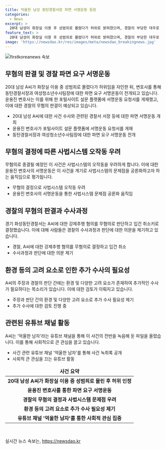 ```yaml
---
title: 억울한 남성 동탄경찰서장 파면 서명운동 등장
categories:
  - News
excerpt: >
  20대 남성이 화장실 이용 후 성범죄로 몰렸다가 허위로 밝혀졌으며, 경찰의 부당한 대우로 인해 파면 요구가 이뤄지고 있다. 피의자는 억울함을 호소하며 변호사가 파면 요청서를 게재했고, 여성의 허위신고가 밝혀지면서 무고 혐의 검토 중. 유튜브 채널에 상황 녹음 파일 공개로 사안 공론화 중.
feature_text: >
  20대 남성이 화장실 이용 후 성범죄로 몰렸다가 허위로 밝혀졌으며, 경찰의 부당한 대우로 인해 파면 요구가 이뤄지고 있다. 피의자는 억울함을 호소하며 변호사가 파면 요청서를 게재했고, 여성의 허위신고가 밝혀지면서 무고 혐의 검토 중. 유튜브 채널에 상황 녹음 파일 공개로 사안 공론화 중.
image: 'https://newsdao.kr/res/images/meta/newsdao_breakingnews.jpg'
---
```


<p><img src="https://newsdao.kr/res/images/meta/newsdao_breakingnews.jpg" alt="firstkoreanews 속보" /></p>

<h2 data-ke-size="size26">무혐의 판결 및 경찰 파면 요구 서명운동</h2>

<p data-ke-size="size16">20대 남성 A씨가 화장실 이용 중 성범죄로 몰렸다가 허위임을 자인한 뒤, 변호사를 통해 동탄경찰서장과 여성청소년수사팀장에 대한 파면 요구 서명운동이 전개되고 있습니다. 윤용진 변호사는 이를 위해 한 포털사이트 설문 플랫폼에 서명운동 요청서를 게재했고, 이에 대한 경찰의 무혐의 판결이 예상되고 있습니다.</p>

<ul>
<li>20대 남성 A씨에 대한 사건 수사와 관련된 경찰서 서장 등에 대한 파면 서명운동 개최</li>
<li>윤용진 변호사가 포털사이트 설문 플랫폼에 서명운동 요청서를 게재</li>
<li>동탄경찰서장과 여성청소년수사팀장에 대한 파면 요구 서명운동 전개</li>
</ul>

<h2 data-ke-size="size26">무혐의 결정에 따른 사법시스템 오작동 우려</h2>

<p data-ke-size="size16">무혐의로 종결될 예정인 이 사건은 사법시스템의 오작동을 우려하게 합니다. 이에 대한 윤용진 변호사의 서명운동은 이 사건을 계기로 사법시스템의 문제점을 공론화하고자 하는 움직임으로 평가됩니다.</p>

<ul>
<li>무혐의 결정으로 사법시스템 오작동 우려</li>
<li>윤용진 변호사의 서명운동을 통한 사법시스템 문제점 공론화 움직임</li>
</ul>

<h2 data-ke-size="size26">경찰의 무혐의 판결과 수사과정</h2>

<p data-ke-size="size16">경기 화성동탄경찰서는 A씨에 대한 강제추행 혐의를 무혐의로 판단하고 입건 취소키로 결정했습니다. 이에 대해 사람들은 경찰의 수사과정과 판단에 대한 의문을 제기하고 있습니다.</p>

<ul>
<li>경찰, A씨에 대한 강제추행 혐의를 무혐의로 결정하고 입건 취소</li>
<li>수사과정과 판단에 대한 의문 제기</li>
</ul>

<h2 data-ke-size="size26">환경 등의 고려 요소로 인한 추가 수사의 필요성</h2>

<p data-ke-size="size16">A씨의 주장과 경찰의 판단 간에는 환경 및 다양한 고려 요소가 존재하여 추가적인 수사가 필요하다는 목소리가 있습니다. 이에 대한 검토가 이뤄지고 있습니다.</p>

<ul>
<li>주장과 판단 간의 환경 및 다양한 고려 요소로 추가 수사 필요성 제기</li>
<li>추가 수사에 대한 검토 진행 중</li>
</ul>

<h2 data-ke-size="size26">관련된 유튜브 채널 활동</h2>

<p data-ke-size="size16">A씨는 '억울한 남자'라는 유튜브 채널을 통해 이 사건의 전반을 녹음해 둔 파일을 올렸습니다. 이를 통해 사회적으로 큰 관심을 끌고 있습니다.</p>

<ul>
<li>사건 관련 유튜브 채널 '억울한 남자'를 통해 사건 녹취록 공개</li>
<li>사회적 큰 관심을 끄는 유튜브 활동</li>
</ul>

<table>
<thead>
<tr>
<td style="text-align: center; height: 17px;"><b>사건 요약</b></td>
</tr>
</thead>
<tbody>
<tr>
<td style="text-align: center; height: 17px;"><b>20대 남성 A씨가 화장실 이용 중 성범죄로 몰린 후 허위 인정</b></td>
</tr>
<tr>
<td style="text-align: center; height: 17px;"><b>윤용진 변호사를 통한 파면 요구 서명운동</b></td>
</tr>
<tr>
<td style="text-align: center; height: 17px;"><b>경찰의 무혐의 결정과 사법시스템 문제점 우려</b></td>
</tr>
<tr>
<td style="text-align: center; height: 17px;"><b>환경 등의 고려 요소로 추가 수사 필요성 제기</b></td>
</tr>
<tr>
<td style="text-align: center; height: 17px;"><b>유튜브 채널 '억울한 남자'를 통한 사회적 관심 집중</b></td>
</tr>
</tbody>
</table>

<p data-ke-size="size16">&nbsp;</p>
실시간 뉴스 속보는, <a href="https://newsdao.kr" rel="dofollow">https://newsdao.kr</a>


